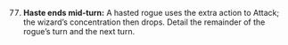 77. **Haste ends mid‑turn:** A hasted rogue uses the extra action to Attack; the wizard’s concentration then drops. Detail the remainder of the rogue’s turn and the next turn.
